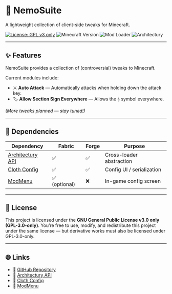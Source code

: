 # 🐠 NemoSuite

A lightweight collection of client-side tweaks for Minecraft.

[![License: GPL v3 only](https://img.shields.io/badge/License-GPL%20v3%20only-blue.svg)](https://www.gnu.org/licenses/gpl-3.0)
![Minecraft Version](https://img.shields.io/badge/Minecraft-1.18.2-blue)
![Mod Loader](https://img.shields.io/badge/Loaders-Fabric%20%7C%20Forge-green)
![Architectury](https://img.shields.io/badge/API-Architectury-orange)

---

## ✨ Features
NemoSuite provides a collection of (controversial) tweaks to Minecraft.

Current modules include:
- ⚔️ **Auto Attack** — Automatically attacks when holding down the attack key.
- 🏷️ **Allow Section Sign Everywhere** — Allows the `§` symbol everywhere.

*(More tweaks planned — stay tuned!)*

---

## 🔧 Dependencies
| Dependency | Fabric | Forge | Purpose |
|-------------|---------|--------|----------|
| [Architectury API](https://modrinth.com/mod/architectury-api) | ✅ | ✅ | Cross-loader abstraction |
| [Cloth Config](https://modrinth.com/mod/cloth-config) | ✅ | ✅ | Config UI / serialization |
| [ModMenu](https://modrinth.com/mod/modmenu) | ✅ (optional) | ❌ | In-game config screen |

---

## 🧠 License
This project is licensed under the **GNU General Public License v3.0 only (GPL-3.0-only)**.
You’re free to use, modify, and redistribute this project under the same license — but derivative works must also be licensed under GPL-3.0-only.

---

## 🌐 Links
- 🔗 [GitHub Repository](https://github.com/nemoe7/nemosuite)
- 🧩 [Architectury API](https://github.com/architectury/architectury-api)
- 🧰 [Cloth Config](https://github.com/shedaniel/cloth-config)
- 🧭 [ModMenu](https://github.com/TerraformersMC/ModMenu)
